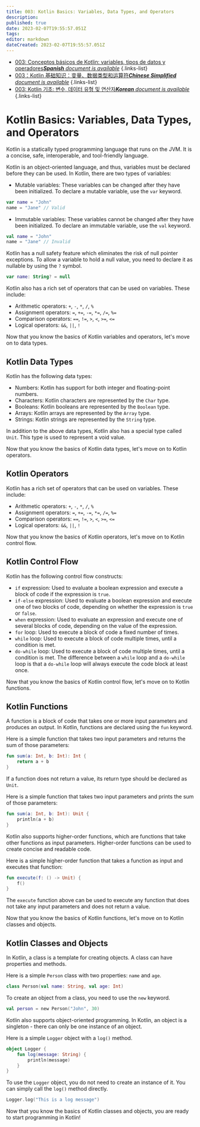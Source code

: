 ```yaml
---
title: 003: Kotlin Basics: Variables, Data Types, and Operators
description: 
published: true
date: 2023-02-07T19:55:57.051Z
tags: 
editor: markdown
dateCreated: 2023-02-07T19:55:57.051Z
---
```


- [003: Conceptos básicos de Kotlin: variables, tipos de datos y operadores***Spanish** document is available*](/es/Knowledge-base/Kotlin/Learning/003-kotlin-basics-variables-data-types-and-operators)
{.links-list}
- [003：Kotlin 基础知识：变量、数据类型和运算符***Chinese Simplified** document is available*](/zh/Knowledge-base/Kotlin/Learning/003-kotlin-basics-variables-data-types-and-operators)
{.links-list}
- [003: Kotlin 기초: 변수, 데이터 유형 및 연산자***Korean** document is available*](/ko/Knowledge-base/Kotlin/Learning/003-kotlin-basics-variables-data-types-and-operators)
{.links-list}


# Kotlin Basics: Variables, Data Types, and Operators

Kotlin is a statically typed programming language that runs on the JVM. It is a concise, safe, interoperable, and tool-friendly language.

Kotlin is an object-oriented language, and thus, variables must be declared before they can be used. In Kotlin, there are two types of variables:

* Mutable variables: These variables can be changed after they have been initialized. To declare a mutable variable, use the ```var``` keyword.
```kotlin
var name = "John"
name = "Jane" // Valid
```

* Immutable variables: These variables cannot be changed after they have been initialized. To declare an immutable variable, use the ```val``` keyword.
```kotlin
val name = "John"
name = "Jane" // Invalid
```

Kotlin has a null safety feature which eliminates the risk of null pointer exceptions. To allow a variable to hold a null value, you need to declare it as nullable by using the ```?``` symbol.

```kotlin
var name: String? = null
```

Kotlin also has a rich set of operators that can be used on variables. These include:

* Arithmetic operators: ```+```, ```-```, ```*```, ```/```, ```%```
* Assignment operators: ```=```, ```+=```, ```-=```, ```*=```, ```/=```, ```%=```
* Comparison operators: ```==```, ```!=```, ```>```, ```<```, ```>=```, ```<=```
* Logical operators: ```&&```, ```||```, ```!```

Now that you know the basics of Kotlin variables and operators, let's move on to data types.

## Kotlin Data Types

Kotlin has the following data types:

* Numbers: Kotlin has support for both integer and floating-point numbers.
* Characters: Kotlin characters are represented by the ```Char``` type.
* Booleans: Kotlin booleans are represented by the ```Boolean``` type.
* Arrays: Kotlin arrays are represented by the ```Array``` type.
* Strings: Kotlin strings are represented by the ```String``` type.

In addition to the above data types, Kotlin also has a special type called ```Unit```. This type is used to represent a void value.

Now that you know the basics of Kotlin data types, let's move on to Kotlin operators.

## Kotlin Operators

Kotlin has a rich set of operators that can be used on variables. These include:

* Arithmetic operators: ```+```, ```-```, ```*```, ```/```, ```%```
* Assignment operators: ```=```, ```+=```, ```-=```, ```*=```, ```/=```, ```%=```
* Comparison operators: ```==```, ```!=```, ```>```, ```<```, ```>=```, ```<=```
* Logical operators: ```&&```, ```||```, ```!```

Now that you know the basics of Kotlin operators, let's move on to Kotlin control flow.

## Kotlin Control Flow

Kotlin has the following control flow constructs:

* ```if``` expression: Used to evaluate a boolean expression and execute a block of code if the expression is ```true```.
* ```if-else``` expression: Used to evaluate a boolean expression and execute one of two blocks of code, depending on whether the expression is ```true``` or ```false```.
* ```when``` expression: Used to evaluate an expression and execute one of several blocks of code, depending on the value of the expression.
* ```for``` loop: Used to execute a block of code a fixed number of times.
* ```while``` loop: Used to execute a block of code multiple times, until a condition is met.
* ```do-while``` loop: Used to execute a block of code multiple times, until a condition is met. The difference between a ```while``` loop and a ```do-while``` loop is that a ```do-while``` loop will always execute the code block at least once.

Now that you know the basics of Kotlin control flow, let's move on to Kotlin functions.

## Kotlin Functions

A function is a block of code that takes one or more input parameters and produces an output. In Kotlin, functions are declared using the ```fun``` keyword.

Here is a simple function that takes two input parameters and returns the sum of those parameters:

```kotlin
fun sum(a: Int, b: Int): Int {
    return a + b
}
```

If a function does not return a value, its return type should be declared as ```Unit```.

Here is a simple function that takes two input parameters and prints the sum of those parameters:

```kotlin
fun sum(a: Int, b: Int): Unit {
    println(a + b)
}
```

Kotlin also supports higher-order functions, which are functions that take other functions as input parameters. Higher-order functions can be used to create concise and readable code.

Here is a simple higher-order function that takes a function as input and executes that function:

```kotlin
fun execute(f: () -> Unit) {
    f()
}
```

The ```execute``` function above can be used to execute any function that does not take any input parameters and does not return a value.

Now that you know the basics of Kotlin functions, let's move on to Kotlin classes and objects.

## Kotlin Classes and Objects

In Kotlin, a class is a template for creating objects. A class can have properties and methods.

Here is a simple ```Person``` class with two properties: ```name``` and ```age```.

```kotlin
class Person(val name: String, val age: Int)
```

To create an object from a class, you need to use the ```new``` keyword.

```kotlin
val person = new Person("John", 30)
```

Kotlin also supports object-oriented programming. In Kotlin, an object is a singleton - there can only be one instance of an object.

Here is a simple ```Logger``` object with a ```log()``` method.

```kotlin
object Logger {
    fun log(message: String) {
        println(message)
    }
}
```

To use the ```Logger``` object, you do not need to create an instance of it. You can simply call the ```log()``` method directly.

```kotlin
Logger.log("This is a log message")
```

Now that you know the basics of Kotlin classes and objects, you are ready to start programming in Kotlin!